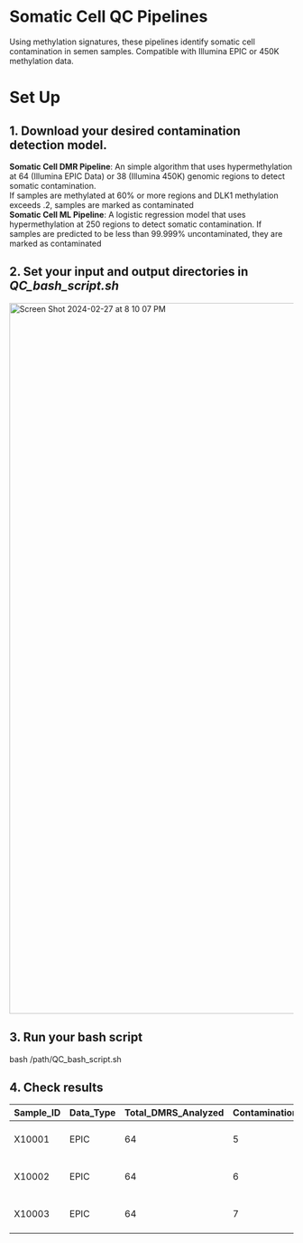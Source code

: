 # Somatic Cell QC Pipelines
Using methylation signatures, these pipelines identify somatic cell contamination in semen samples. Compatible with Illumina EPIC or 450K methylation data. 

# Set Up
## 1. Download your desired contamination detection model. <br>
   
  **Somatic Cell DMR Pipeline**: An simple algorithm that uses hypermethylation at 64 (Illumina EPIC Data) or 38 (Illumina 450K) genomic regions to detect somatic contamination. <br>
     If samples are methylated at 60% or more regions and DLK1 methylation exceeds .2, samples are marked as contaminated <br>
  **Somatic Cell ML Pipeline**: A logistic regression model that uses hypermethylation at 250 regions to detect somatic contamination.
     If samples are predicted to be less than 99.999% uncontaminated, they are marked as contaminated <br>

## 2. Set your input and output directories in _QC_bash_script.sh_ 

<img width="1258" alt="Screen Shot 2024-02-27 at 8 10 07 PM" src="https://github.com/jenkins-lab-byu/Somatic_Cell_QC_Pipeline/assets/99043737/012d2502-ae71-4c54-8068-f45697cca48c">

## 3. Run your bash script <br>
   bash /path/QC_bash_script.sh

## 4. Check results

| Sample_ID | Data_Type | Total_DMRS_Analyzed | Contamination_Score | Mean_DLK1 | Contamination_Call                              |
|-----------|-----------|----------------------|----------------------|-----------|--------------------------------------------------|
| X10001    | EPIC      | 64                   | 5                    | 0.1068    | Likely NOT Contaminated with Somatic Cells       |
| X10002    | EPIC      | 64                   | 6                    | 0.1201    | Likely NOT Contaminated with Somatic Cells       |
| X10003    | EPIC      | 64                   | 7                    | 0.1257    | Likely NOT Contaminated with Somatic Cells       |


